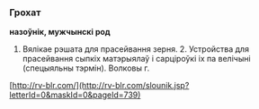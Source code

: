 ### Грохат
**назоўнік, мужчынскі род**

1. Вялікае рэшата для прасейвання зерня. 2. Устройства для прасейвання сыпкіх матэрыялаў і сарціроўкі іх па велічыні (спецыяльны тэрмін). Волковы г.

<a rel="author">[http://rv-blr.com/](http://rv-blr.com/slounik.jsp?letterId=0&maskId=0&pageId=739)</a>
